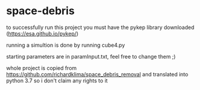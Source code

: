 # space-debris
to successfully run this project you must have the pykep library downloaded (https://esa.github.io/pykep/)

running a simultion is done by running cube4.py

starting parameters are in paramInput.txt, feel free to change them ;)

whole project is copied from https://github.com/richardklima/space_debris_removal and translated into python 3.7
so i don't claim any rights to it
